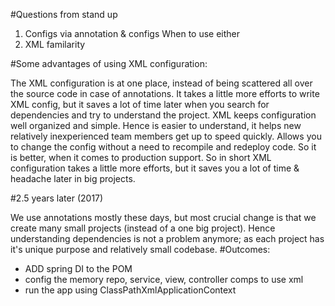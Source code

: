 #Questions from stand up

1. Configs via annotation & configs When to use either
2. XML familarity


#Some advantages of using XML configuration:

The XML configuration is at one place, instead of being scattered all over the source code in case of annotations. 
It takes a little more efforts to write XML config, but it saves a lot of time later when you search for dependencies and try to understand the project.
XML keeps configuration well organized and simple. Hence is easier to understand, it helps new relatively inexperienced team members get up to speed quickly.
Allows you to change the config without a need to recompile and redeploy code. So it is better, when it comes to production support.
So in short XML configuration takes a little more efforts, but it saves you a lot of time & headache later in big projects.

#2.5 years later (2017)

We use annotations mostly these days, but most crucial change is that we create many small projects (instead of a one big project). Hence understanding dependencies is not a problem anymore; as each project has it's unique purpose and relatively small codebase.
#Outcomes:
- ADD spring DI to the POM
- config the memory repo, service, view, controller comps to use xml
- run the app using ClassPathXmlApplicationContext
